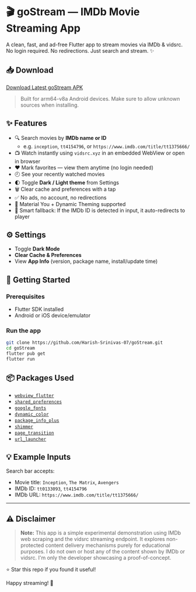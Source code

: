 # 🎬 goStream — IMDb Movie Streaming App

A clean, fast, and ad-free Flutter app to stream movies via IMDb & vidsrc.  
No login required. No redirections. Just search and stream. ✨

## 📥 Download

[Download Latest goStream APK](https://github.com/Harish-Srinivas-07/goStream/releases/download/v1.0.4/goStream-arm64-v8a-release.apk)

> Built for arm64-v8a Android devices. Make sure to allow unknown sources when installing.


## ✨ Features

- 🔍 Search movies by **IMDb name or ID**
  - e.g. `inception`, `tt4154796`, or `https://www.imdb.com/title/tt1375666/`
- 📺 Watch instantly using `vidsrc.xyz` in an embedded WebView or open in browser
- ❤️ Mark favorites — view them anytime (no login needed)
- 🕘 See your recently watched movies
- 🌓 Toggle **Dark / Light theme** from Settings
- 🗑️ Clear cache and preferences with a tap
- ✅ No ads, no account, no redirections
- 🌈 Material You + Dynamic Theming supported
- 🧠 Smart fallback: If the IMDb ID is detected in input, it auto-redirects to player


## ⚙️ Settings

- Toggle **Dark Mode**
- **Clear Cache & Preferences**  
- View **App Info** (version, package name, install/update time)


## 🚀 Getting Started

### Prerequisites

- Flutter SDK installed
- Android or iOS device/emulator

### Run the app

```bash
git clone https://github.com/Harish-Srinivas-07/goStream.git
cd goStream
flutter pub get
flutter run
````


## 📦 Packages Used

* [`webview_flutter`](https://pub.dev/packages/webview_flutter)
* [`shared_preferences`](https://pub.dev/packages/shared_preferences)
* [`google_fonts`](https://pub.dev/packages/google_fonts)
* [`dynamic_color`](https://pub.dev/packages/dynamic_color)
* [`package_info_plus`](https://pub.dev/packages/package_info_plus)
* [`shimmer`](https://pub.dev/packages/shimmer)
* [`page_transition`](https://pub.dev/packages/page_transition)
* [`url_launcher`](https://pub.dev/packages/url_launcher)


## 💡 Example Inputs

Search bar accepts:

* Movie title: `Inception`, `The Matrix`, `Avengers`
* IMDb ID: `tt0133093`, `tt4154796`
* IMDb URL: `https://www.imdb.com/title/tt1375666/`

---

## ⚠️ Disclaimer

> **Note:** This app is a simple experimental demonstration using IMDb web scraping and the vidsrc streaming endpoint.
> It explores non-protected content delivery mechanisms purely for educational purposes.
> I do not own or host any of the content shown by IMDb or vidsrc. I'm only the developer showcasing a proof-of-concept.

⭐ Star this repo if you found it useful!

Happy streaming! 🍿

